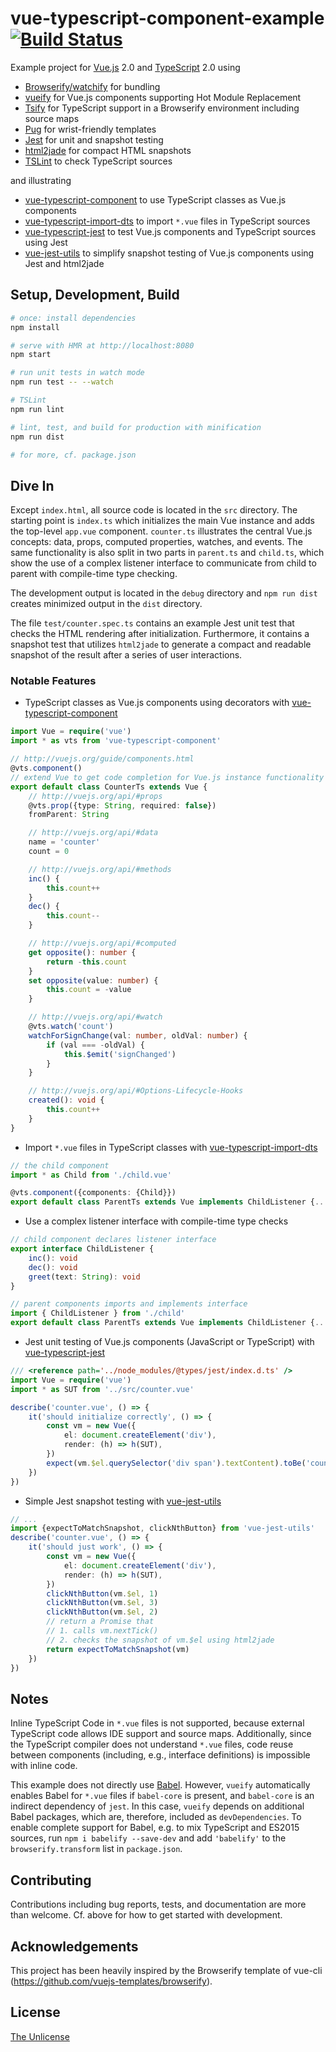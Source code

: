 # vue-typescript-component-example [![Build Status](https://travis-ci.org/locoslab/vue-typescript-component-example.svg?branch=master)](https://travis-ci.org/locoslab/vue-typescript-component-example)
Example project for [Vue.js](http://vuejs.org/) 2.0 and [TypeScript](http://www.typescriptlang.org/) 2.0 using

* [Browserify/watchify](http://browserify.org/) for bundling
* [vueify](https://github.com/vuejs/vueify) for Vue.js components supporting Hot Module Replacement
* [Tsify](https://www.npmjs.com/package/tsify) for TypeScript support in a Browserify environment including source maps
* [Pug](https://pugjs.org) for wrist-friendly templates
* [Jest](https://facebook.github.io/jest/) for unit and snapshot testing
* [html2jade](https://github.com/donpark/html2jade) for compact HTML snapshots
* [TSLint](https://palantir.github.io/tslint/) to check TypeScript sources

and illustrating

* [vue-typescript-component](https://github.com/locoslab/vue-typescript-component) to use TypeScript classes as Vue.js components
* [vue-typescript-import-dts](https://github.com/locoslab/vue-typescript-import-dts) to import `*.vue` files in TypeScript sources
* [vue-typescript-jest](https://github.com/locoslab/vue-typescript-jest) to test Vue.js components and TypeScript sources using Jest
* [vue-jest-utils](https://github.com/locoslab/vue-jest-utils) to simplify snapshot testing of Vue.js components using Jest and html2jade

## Setup, Development, Build
``` bash
# once: install dependencies
npm install

# serve with HMR at http://localhost:8080
npm start

# run unit tests in watch mode
npm run test -- --watch

# TSLint
npm run lint

# lint, test, and build for production with minification
npm run dist

# for more, cf. package.json
```

## Dive In
Except `index.html`, all source code is located in the `src` directory. The starting point is `index.ts` which initializes the main Vue instance and adds the top-level `app.vue` component. `counter.ts` illustrates the central Vue.js concepts: data, props, computed properties, watches, and events. The same functionality is also split in two parts in `parent.ts` and `child.ts`, which show the use of a complex listener interface to communicate from child to parent with compile-time type checking.

The development output is located in the `debug` directory and `npm run dist` creates minimized output in the `dist` directory.

The file `test/counter.spec.ts` contains an example Jest unit test that checks the HTML rendering after initialization. Furthermore, it contains a snapshot test that utilizes `html2jade` to generate a compact and readable snapshot of the result after a series of user interactions.

### Notable Features
* TypeScript classes as Vue.js components using decorators with [vue-typescript-component](https://github.com/locoslab/vue-typescript-component)
```typescript
import Vue = require('vue')
import * as vts from 'vue-typescript-component'

// http://vuejs.org/guide/components.html
@vts.component()
// extend Vue to get code completion for Vue.js instance functionality
export default class CounterTs extends Vue {
	// http://vuejs.org/api/#props
	@vts.prop({type: String, required: false})
	fromParent: String

	// http://vuejs.org/api/#data
	name = 'counter'
	count = 0

	// http://vuejs.org/api/#methods
	inc() {
		this.count++
	}
	dec() {
		this.count--
	}

	// http://vuejs.org/api/#computed
	get opposite(): number {
		return -this.count
	}
	set opposite(value: number) {
		this.count = -value
	}

	// http://vuejs.org/api/#watch
	@vts.watch('count')
	watchForSignChange(val: number, oldVal: number) {
		if (val === -oldVal) {
			this.$emit('signChanged')
		}
	}

	// http://vuejs.org/api/#Options-Lifecycle-Hooks
	created(): void {
		this.count++
	}
}
```

* Import `*.vue` files in TypeScript classes with [vue-typescript-import-dts](https://github.com/locoslab/vue-typescript-import-dts)
```typescript
// the child component
import * as Child from './child.vue'

@vts.component({components: {Child}})
export default class ParentTs extends Vue implements ChildListener {...}
```

* Use a complex listener interface with compile-time type checks
```typescript
// child component declares listener interface
export interface ChildListener {
	inc(): void
	dec(): void
	greet(text: String): void
}
```
```typescript
// parent components imports and implements interface
import { ChildListener } from './child'
export default class ParentTs extends Vue implements ChildListener {...}
```

* Jest unit testing of Vue.js components (JavaScript or TypeScript) with [vue-typescript-jest](https://github.com/locoslab/vue-typescript-jest)
```typescript
/// <reference path='../node_modules/@types/jest/index.d.ts' />
import Vue = require('vue')
import * as SUT from '../src/counter.vue'

describe('counter.vue', () => {
	it('should initialize correctly', () => {
		const vm = new Vue({
			el: document.createElement('div'),
			render: (h) => h(SUT),
		})
		expect(vm.$el.querySelector('div span').textContent).toBe('counter')
	})
})
```

* Simple Jest snapshot testing with [vue-jest-utils](https://github.com/locoslab/vue-jest-utils)
```typescript
// ...
import {expectToMatchSnapshot, clickNthButton} from 'vue-jest-utils'
describe('counter.vue', () => {
	it('should just work', () => {
		const vm = new Vue({
			el: document.createElement('div'),
			render: (h) => h(SUT),
		})
		clickNthButton(vm.$el, 1)
		clickNthButton(vm.$el, 3)
		clickNthButton(vm.$el, 2)
		// return a Promise that
		// 1. calls vm.nextTick()
		// 2. checks the snapshot of vm.$el using html2jade
		return expectToMatchSnapshot(vm)
	})
})
```

## Notes
Inline TypeScript Code in `*.vue` files is not supported, because external TypeScript code allows IDE support and source maps. Additionally, since the TypeScript compiler does not understand `*.vue` files, code reuse between components (including, e.g., interface definitions) is impossible with inline code.

This example does not directly use [Babel](https://babeljs.io/). However, `vueify` automatically enables Babel for `*.vue` files if `babel-core` is present, and `babel-core` is an indirect dependency of `jest`. In this case, `vueify` depends on additional Babel packages, which are, therefore, included as `devDependencies`. To enable complete support for Babel, e.g. to mix TypeScript and ES2015 sources, run `npm i babelify --save-dev` and add `'babelify'` to the `browserify.transform` list in `package.json`.

## Contributing
Contributions including bug reports, tests, and documentation are more than welcome. Cf. above for how to get started with development.

## Acknowledgements
This project has been heavily inspired by the Browserify template of vue-cli (<https://github.com/vuejs-templates/browserify>).

## License
[The Unlicense](http://unlicense.org)
